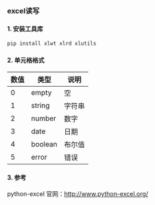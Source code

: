 ### excel读写

#### 1. 安装工具库
```python
pip install xlwt xlrd xlutils
```


#### 2. 单元格格式
|数值|类型|说明|
|----|----|----|
|0	|empty	    |空     |
|1	|string	    |字符串 |
|2	|number	    |数字   |
|3	|date	    |日期   |
|4	|boolean	|布尔值 |
|5	|error	    |错误   |


#### 3. 参考
python-excel 官网：http://www.python-excel.org/

